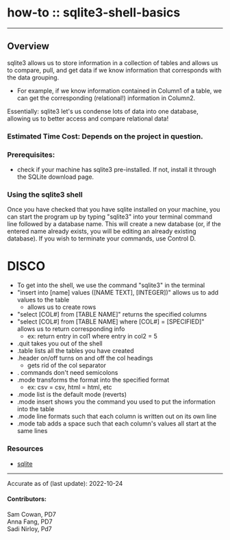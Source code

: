# how-to :: sqlite3-shell-basics
---
## Overview
sqlite3 allows us to store information in a collection of tables and allows us to compare, pull, and get data if we know information that corresponds with the data grouping.
  * For example, if we know information contained in Column1 of a table, we can get the corresponding (relational!) information in Column2.

Essentially: sqlite3 let's us condense lots of data into one database, allowing us to better access and compare relational data!

### Estimated Time Cost: Depends on the project in question.

### Prerequisites:

- check if your machine has sqlite3 pre-installed. If not, install it through the SQLite download page.

### Using the sqlite3 shell
Once you have checked that you have sqlite installed on your machine, you can start the program up by typing "sqlite3" into your terminal command line followed by a database name. This will create a new database (or, if the entered name already exists, you will be editing an already existing database).
If you wish to terminate your commands, use Control D. 

# DISCO
- To get into the shell, we use the command "sqlite3" in the terminal
- "insert into [name] values ([NAME TEXT], [INTEGER])" allows us to add values to the table
  * allows us to create rows
- "select [COL#] from [TABLE NAME]" returns the specified columns
- "select [COL#] from [TABLE NAME] where [COL#] = [SPECIFIED]" allows us to return corresponding info
  * ex: return entry in col1 where entry in col2 = 5
- .quit takes you out of the shell
- .table lists all the tables you have created
- .header on/off turns on and off the col headings
  * gets rid of the col separator
- . commands don't need semicolons
- .mode transforms the format into the specified format
  * ex: csv = csv, html = html, etc
- .mode list is the default mode (reverts)
- .mode insert shows you the command you used to put the information into the table
- .mode line formats such that each column is written out on its own line
- .mode tab adds a space such that each column's values all start at the same lines


### Resources
* [sqlite](https://sqlite.org/cli.html)

---

Accurate as of (last update): 2022-10-24

#### Contributors:  
Sam Cowan, PD7  
Anna Fang, PD7  
Sadi Nirloy, Pd7  
